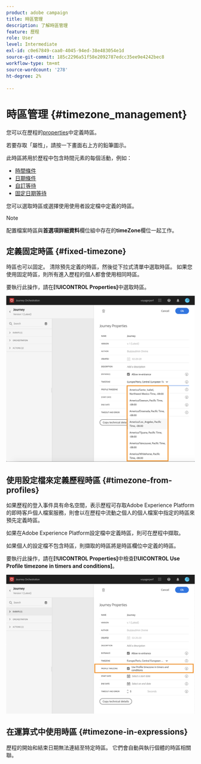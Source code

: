 ```yaml
---
product: adobe campaign
title: 時區管理
description: 了解時區管理
feature: 歷程
role: User
level: Intermediate
exl-id: c0e67849-caa0-4045-94ed-38e483054e1d
source-git-commit: 185c2296a51f58e2092787edcc35ee9e4242bec8
workflow-type: tm+mt
source-wordcount: '278'
ht-degree: 2%

---
```


# 時區管理 {#timezone_management}

您可以在歷程的[properties](../building-journeys/changing-properties.md)中定義時區。

若要存取「屬性」，請按一下畫面右上方的鉛筆圖示。

此時區將用於歷程中包含時間元素的每個活動，例如：

* [時間條件](../building-journeys/condition-activity.md#time_condition)
* [日期條件](../building-journeys/condition-activity.md#date_condition)
* [自訂等待](../building-journeys/wait-activity.md#custom)
* [固定日期等待](../building-journeys/wait-activity.md#fixed_date)

您可以選取時區或選擇使用使用者設定檔中定義的時區。

>[!NOTE]
>
>配置檔案時區與&#x200B;**首選項詳細資料**&#x200B;欄位組中存在的&#x200B;**timeZone**&#x200B;欄位一起工作。

## 定義固定時區 {#fixed-timezone}

時區也可以固定。 清除預先定義的時區，然後從下拉式清單中選取時區。 如果您使用固定時區，則所有進入歷程的個人都會使用相同時區。

要執行此操作，請在&#x200B;**[!UICONTROL Properties]**&#x200B;中選取時區。

![](../assets/journey72.png)

## 使用設定檔來定義歷程時區 {#timezone-from-profiles}

如果歷程的登入事件具有命名空間，表示歷程可存取Adobe Experience Platform的即時客戶個人檔案服務，則會以在歷程中流動之個人的個人檔案中指定的時區來預先定義時區。

如果在Adobe Experience Platform設定檔中定義時區，則可在歷程中擷取。

如果個人的設定檔不包含時區，則擷取的時區將是時區欄位中定義的時區。

要執行此操作，請在&#x200B;**[!UICONTROL Properties]**&#x200B;中檢查&#x200B;**[!UICONTROL Use Profile timezone in timers and conditions]**。

![](../assets/journey73.png)

## 在運算式中使用時區 {#timezone-in-expressions}

歷程的開始和結束日期無法連結至特定時區。 它們會自動與執行個體的時區相關聯。
